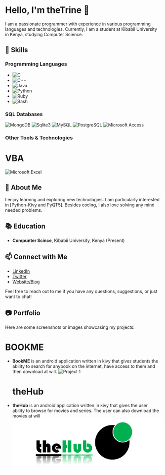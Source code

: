# Hello, I'm theTrine 👋

I am a passionate programmer with experience in various programming languages and technologies. Currently, I am a student at Kibabii University in Kenya, studying Computer Science.

## 🔧 Skills

### Programming Languages
- ![C](https://img.shields.io/badge/C-00599C?style=for-the-badge&logo=c&logoColor=white)
- ![C++](https://img.shields.io/badge/C++-00599C?style=for-the-badge&logo=c%2B%2B&logoColor=white)
- ![Java](https://img.shields.io/badge/Java-ED8B00?style=for-the-badge&logo=java&logoColor=white)
- ![Python](https://img.shields.io/badge/Python-3776AB?style=for-the-badge&logo=python&logoColor=white)
- ![Ruby](https://img.shields.io/badge/Ruby-CC342D?style=for-the-badge&logo=ruby&logoColor=white)
- ![Bash](https://img.shields.io/badge/Bash-4EAA25?style=for-the-badge&logo=gnu-bash&logoColor=white)


### SQL Databases
![MongoDB](https://img.shields.io/badge/MongoDB-47A248?style=for-the-badge&logo=mongodb&logoColor=white) ![Sqlite3](https://img.shields.io/badge/SQLite-003B57?style=for-the-badge&logo=sqlite&logoColor=white) ![MySQL](https://img.shields.io/badge/MySQL-4479A1?style=for-the-badge&logo=mysql&logoColor=white) ![PostgreSQL](https://img.shields.io/badge/PostgreSQL-336791?style=for-the-badge&logo=postgresql&logoColor=white) ![Microsoft Access](https://img.shields.io/badge/Microsoft_Access-A4373A?style=for-the-badge&logo=microsoft-access&logoColor=white)



### Other Tools & Technologies
  # VBA
![Microsoft Excel](https://img.icons8.com/color/48/000000/microsoft-excel-2019.png)

## 🌱 About Me

I enjoy learning and exploring new technologies. I am particularly interested in [Python-Kivy and PyQT5]. Besides coding, I also love solving any mind needed problems.

## 📚 Education

- **Compunter Scince**, Kibabii University, Kenya (Present)

## 📫 Connect with Me

- [LinkedIn](https://www.linkedin.com/in/your-profile)
- [Twitter](https://twitter.com/yourhandle)
- [Website/Blog](https://yourwebsite.com)

Feel free to reach out to me if you have any questions, suggestions, or just want to chat!

## 📷 Portfolio

Here are some screenshots or images showcasing my projects:
  # BOOKME
- **BookME** is an android application written in kivy that gives students the ability to search for anybook on the internet, have access to them and then download at will.
  ![Project 1](https://github.com/theTrine333/BookME-App/blob/main/assets/icons/0.png)

  # theHub
- **theHub** is an android application written in kivy that gives the user ability to browse for movies and series. The user can also download the movies at will
  ![project 2](https://github.com/theTrine333/theHub/blob/09e1a8cabf8bb4f56ff10c9a6a7fc3883bb8e9cd/theHubLogo.png)
